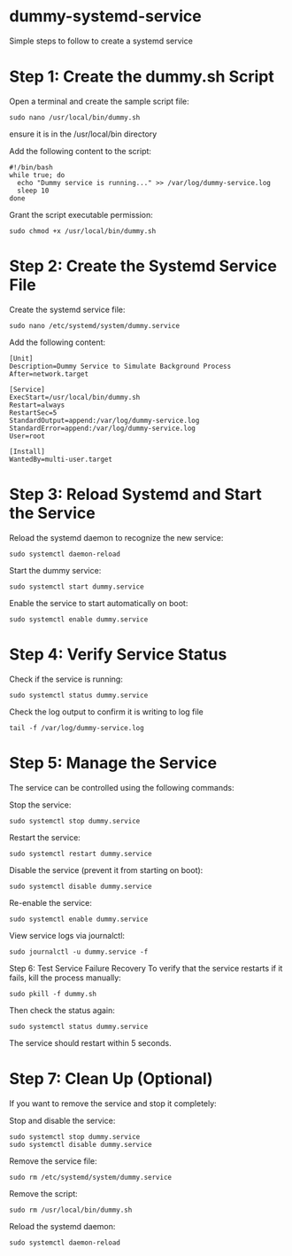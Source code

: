 # dummy-systemd-service
Simple steps to follow to create a systemd service


# Step 1: Create the dummy.sh Script
Open a terminal and create the sample script file:
```
sudo nano /usr/local/bin/dummy.sh
```
ensure it is in the /usr/local/bin directory

Add the following content to the script:

```
#!/bin/bash
while true; do
  echo "Dummy service is running..." >> /var/log/dummy-service.log
  sleep 10
done
```

Grant the script executable permission:
```
sudo chmod +x /usr/local/bin/dummy.sh
```

# Step 2: Create the Systemd Service File
Create the systemd service file:
```
sudo nano /etc/systemd/system/dummy.service
```

Add the following content:

```
[Unit]
Description=Dummy Service to Simulate Background Process
After=network.target

[Service]
ExecStart=/usr/local/bin/dummy.sh
Restart=always
RestartSec=5
StandardOutput=append:/var/log/dummy-service.log
StandardError=append:/var/log/dummy-service.log
User=root

[Install]
WantedBy=multi-user.target
```


# Step 3: Reload Systemd and Start the Service
Reload the systemd daemon to recognize the new service:
```
sudo systemctl daemon-reload
```

Start the dummy service:
```
sudo systemctl start dummy.service
```

Enable the service to start automatically on boot:
```
sudo systemctl enable dummy.service
```


# Step 4: Verify Service Status
Check if the service is running:

```
sudo systemctl status dummy.service
```

Check the log output to confirm it is writing to log file
```
tail -f /var/log/dummy-service.log
```


# Step 5: Manage the Service
The service can be controlled using the following commands:

Stop the service:
```
sudo systemctl stop dummy.service
```
Restart the service:
```
sudo systemctl restart dummy.service
```

Disable the service (prevent it from starting on boot):
```
sudo systemctl disable dummy.service
```

Re-enable the service:
```
sudo systemctl enable dummy.service
```

View service logs via journalctl:
```
sudo journalctl -u dummy.service -f
```



Step 6: Test Service Failure Recovery
To verify that the service restarts if it fails, kill the process manually:
```
sudo pkill -f dummy.sh
```
Then check the status again:
```
sudo systemctl status dummy.service
```
The service should restart within 5 seconds.




# Step 7: Clean Up (Optional)
If you want to remove the service and stop it completely:

Stop and disable the service:

```
sudo systemctl stop dummy.service
sudo systemctl disable dummy.service
```

Remove the service file:
```
sudo rm /etc/systemd/system/dummy.service
```

Remove the script:
```
sudo rm /usr/local/bin/dummy.sh
```

Reload the systemd daemon:
```
sudo systemctl daemon-reload
```
